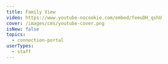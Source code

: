 ```yaml
---
title: Family View
video: https://www.youtube-nocookie.com/embed/feeuDH_qshU
cover: /images/cms/youtube-cover.png
isNew: false
topics:
  - connection-portal
userTypes:
  - staff
---
```

